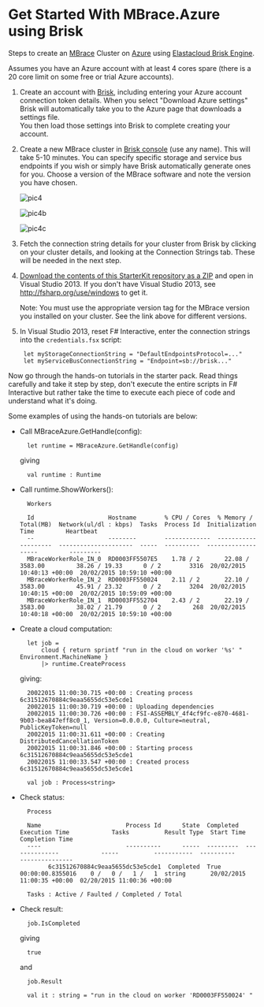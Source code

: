 # Get Started With MBrace.Azure using Brisk

Steps to create an [MBrace](http://m-brace.net/) Cluster on [Azure](https://windowsazure.com) using [Elastacloud Brisk Engine](https://www.briskengine.com/#/dash).

Assumes you have an Azure account with at least 4 cores spare (there is a 20 core limit on some free or trial Azure accounts).

1. Create an account with [Brisk](https://www.briskengine.com/), including entering your Azure account 
   connection token details. When you select "Download Azure settings" Brisk will 
   automatically take you to the Azure page that downloads a settings file.  
   You then load those settings into Brisk to complete creating your account.

2. Create a new MBrace cluster in [Brisk console](https://www.briskengine.com/#/dash) (use any name). This will take 5-10 minutes. You can specify specific storage and service bus endpoints if you wish or simply have Brisk automatically generate ones for you.  Choose a version of the MBrace software and note the version you have chosen.

   ![pic4](https://cloud.githubusercontent.com/assets/7204669/6285354/b0620876-b8f2-11e4-84c9-58e7acee52ab.jpg)

   ![pic4b](https://cloud.githubusercontent.com/assets/7204669/6285356/b53f71c6-b8f2-11e4-964a-c3b89d17cf3e.png)

   ![pic4c](https://cloud.githubusercontent.com/assets/7204669/6285357/b55bcf4c-b8f2-11e4-905c-b782ae7b9c6a.png)

3. Fetch the connection string details for your cluster from Brisk 
   by clicking on your cluster details, and looking at the Connection Strings tab. 
   These will be needed in the next step.

4. [Download the contents of this StarterKit repository as a ZIP](brisk-versions.md) and open in 
   Visual Studio 2013. If you don't have Visual Studio 2013, see http://fsharp.org/use/windows to get it.

   Note: You must use the appropriate version tag for the MBrace version you installed on your cluster. See the link above
   for different versions.

5. In Visual Studio 2013, reset F# Interactive, enter the connection strings into the ``credentials.fsx``  script:

        let myStorageConnectionString = "DefaultEndpointsProtocol=..."
        let myServiceBusConnectionString = "Endpoint=sb://brisk..."

Now go through the hands-on tutorials in the starter pack.  Read things carefully and 
take it step by step, don't execute the entire scripts in F# Interactive but 
rather take the time to execute each piece of code and understand what it's doing.

Some examples of using the hands-on tutorials are below:

* Call MBraceAzure.GetHandle(config):

        let runtime = MBraceAzure.GetHandle(config)

  giving

        val runtime : Runtime

* Call runtime.ShowWorkers():

        Workers                                                                                                        
	       
        Id                     Hostname        % CPU / Cores  % Memory / Total(MB)  Network(ul/dl : kbps)  Tasks  Process Id  Initialization Time         Heartbeat                  
        --                     --------        -------------  --------------------  ---------------------  -----  ----------  -------------------         ---------                  
        MBraceWorkerRole_IN_0  RD0003FF5507E5    1.78 / 2       22.08 / 3583.00         38.26 / 19.33      0 / 2        3316  20/02/2015 10:40:13 +00:00  20/02/2015 10:59:10 +00:00 
        MBraceWorkerRole_IN_2  RD0003FF550024    2.11 / 2       22.10 / 3583.00         45.91 / 23.32      0 / 2        3204  20/02/2015 10:40:15 +00:00  20/02/2015 10:59:09 +00:00 
        MBraceWorkerRole_IN_1  RD0003FF552704    2.43 / 2       22.19 / 3583.00         38.02 / 21.79      0 / 2         268  20/02/2015 10:40:18 +00:00  20/02/2015 10:59:10 +00:00 

* Create a cloud computation:

        let job =
            cloud { return sprintf "run in the cloud on worker '%s' " Environment.MachineName }
            |> runtime.CreateProcess

  giving:

        20022015 11:00:30.715 +00:00 : Creating process 6c31512670884c9eaa5655dc53e5cde1 
        20022015 11:00:30.719 +00:00 : Uploading dependencies
        20022015 11:00:30.726 +00:00 : FSI-ASSEMBLY_4f4cf9fc-e870-4681-9b03-bea847eff8c0_1, Version=0.0.0.0, Culture=neutral, PublicKeyToken=null
        20022015 11:00:31.611 +00:00 : Creating DistributedCancellationToken
        20022015 11:00:31.846 +00:00 : Starting process 6c31512670884c9eaa5655dc53e5cde1
        20022015 11:00:33.547 +00:00 : Created process 6c31512670884c9eaa5655dc53e5cde1
	    
        val job : Process<string>

* Check status:

        Process                                                                                                                                                                            
   	    
        Name                        Process Id      State  Completed  Execution Time            Tasks          Result Type  Start Time                  Completion Time            
        ----                        ----------      -----  ---------  --------------            -----          -----------  ----------                  ---------------            
              6c31512670884c9eaa5655dc53e5cde1  Completed  True       00:00:00.8355016    0 /   0 /   1 /   1  string       20/02/2015 11:00:35 +00:00  02/20/2015 11:00:36 +00:00 
   	    
        Tasks : Active / Faulted / Completed / Total

* Check result:

        job.IsCompleted

  giving

        true

   and

        job.Result
	    
        val it : string = "run in the cloud on worker 'RD0003FF550024' "


